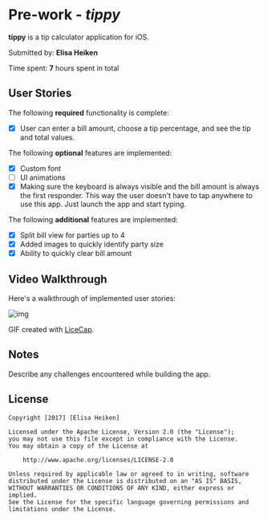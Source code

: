 # Pre-work - *tippy*

**tippy** is a tip calculator application for iOS.

Submitted by: **Elisa Heiken**

Time spent: **7** hours spent in total

## User Stories

The following **required** functionality is complete:
* [x] User can enter a bill amount, choose a tip percentage, and see the tip and total values.

The following **optional** features are implemented:
* [x] Custom font
* [ ] UI animations
* [x] Making sure the keyboard is always visible and the bill amount is always the first responder. This way the user doesn't have to tap anywhere to use this app. Just launch the app and start typing.

The following **additional** features are implemented:

- [x] Split bill view for parties up to 4
- [x] Added images to quickly identify party size
- [x] Ability to quickly clear bill amount

## Video Walkthrough 

Here's a walkthrough of implemented user stories:


![img](http://imgur.com/a/WN1bq)



GIF created with [LiceCap](http://www.cockos.com/licecap/).

## Notes

Describe any challenges encountered while building the app.

## License

    Copyright [2017] [Elisa Heiken]

    Licensed under the Apache License, Version 2.0 (the "License");
    you may not use this file except in compliance with the License.
    You may obtain a copy of the License at

        http://www.apache.org/licenses/LICENSE-2.0

    Unless required by applicable law or agreed to in writing, software
    distributed under the License is distributed on an "AS IS" BASIS,
    WITHOUT WARRANTIES OR CONDITIONS OF ANY KIND, either express or implied.
    See the License for the specific language governing permissions and
    limitations under the License.

